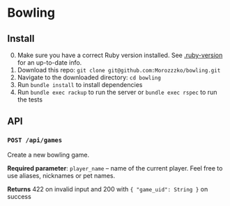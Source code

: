 # Bowling

## Install

0. Make sure you have a correct Ruby version installed. See [.ruby-version](.ruby-version) for an up-to-date info.
1. Download this repo: `git clone git@github.com:Morozzzko/bowling.git`
2. Navigate to the downloaded directory: `cd bowling`
3. Run `bundle install` to install dependencies
4. Run `bundle exec rackup` to run the server or `bundle exec rspec` to run the tests

## API

### `POST /api/games`

Create a new bowling game.

**Required parameter**: `player_name` – name of the current player. Feel free to use aliases, nicknames or pet names.

**Returns** 422 on invalid input and 200 with `{ "game_uid": String }` on success
